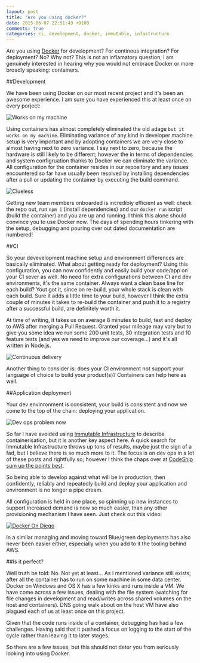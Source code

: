 ```yaml
---
layout: post
title: "Are you using docker?"
date: 2015-06-07 22:51:43 +0100
comments: true
categories: ci, development, docker, immutable, infastructure
---
```

Are you using [Docker](https://www.docker.com/) for development? For continous integration? For deployment? No? Why not? This is not an inflamatory question, I am genuinely interested in hearing why you would not embrace Docker or more broadly speaking: containers.

##Development

We have been using Docker on our most recent project and it's been an awesome experience. I am sure you have experienced this at least once on every porject:

![Works on my machine](http://cdn.meme.am/instances/500x/48009108.jpg)

Using containers has almost completely eliminated the old adage `but it works on my machine`. Eliminating variance of any kind in developer machine setup is very important and by adopting containers we are very close to almost having next to zero variance. I say next to zero, because the hardware is still likely to be different; however the in terms of dependencies and system configruation thanks to Docker we can eliminate the variance. All configuration for the container resides in our repository and any issues encountered so far have usually been resolved by installing dependencies after a pull or updating the container by executing the build command.

![Clueless](http://cdn.meme.am/instances/500x/55497481.jpg)

Getting new team members onboarded is incredibly efficient as well: check the repo out, run `npm i` (install dependencies) and our `docker run` script (build the container) and you are up and running. I think this alone should convince you to use Docker now. The days of spending hours tinkering with the setup, debugging and pouring over out dated documentation are numbered!

##CI

So your devevelopment machine setup and environment differences are basically eliminated. What about getting ready for deployment? Using this configuration, you can now confidently and easily build your code/app on your CI sever as well. No need for extra configurations between CI and dev environments, it's the same container. Always want a clean base line for each build? Yout got it, since on re-build, your whole stack is clean with each build. Sure it adds a little time to your build, however I think the extra couple of minutes it takes to re-build the container and push it to a registry after a successful build, are definitely worth it. 

At time of writing, it takes us on average 8 minutes to build, test and deploy to AWS after merging a Pull Request. Granted your mileage may vary but to give you some idea we run some 200 unit tests, 30 integration tests and 10 feature tests (and yes we need to improve our coverage...) and it's all written in Node.js. 

![Continuous delivery](http://cdn.meme.am/instances/500x/59833717.jpg)

Another thing to consider is: does your CI environment not support your language of choice to build your product(s)? Containers can help here as well.

##Application deployment

Your dev envinronment is consistent, your build is consistent and now we come to the top of the chain: deploying your application. 

![Dev ops problem now](http://www.quickmeme.com/img/91/91937cf37ba5d6727302ec24851b9a1ff46ae5cdaf1578b7bc7dc2c31a7746b5.jpg)

So far I have avoided using [Immutable Infrastructure](https://highops.com/insights/immutable-infrastructure-6-questions-6-experts/) to describe containerisation, but it is another key aspect here. A quick search for Immutable Infrastructure throws up tons of results, maybe just the sign of a fad, but I believe there is so much more to it. The focus is on dev ops in a lot of these posts and rightfully so; however I think the chaps over at [CodeShip sum up the points best](https://blog.codeship.com/immutable-infrastructure/). 

So being able to develop against what will be in production, then confidently, reliably and repeatedly build and deploy your application and environment is no longer a pipe dream. 

All configuration is held in one place, so spinning up new instances to support increased demand is now so much easier, than any other provisioning mechanism I have seen. Just check out this video:

[![Docker On Diego](http://img.youtube.com/vi/e76a50ZgzxM/0.jpg)](https://www.youtube.com/watch?v=e76a50ZgzxM)

In a similar managing and moving toward Blue/green deployments has also never been easier either, especially when you add to it the tooling behind AWS.

##Is it perfect?

Well truth be told: No. Not yet at least... As I mentioned variance still exists; after all the container has to run on some machine in some data center. Docker on Windows and OS X has a few kinks and runs inside a VM. We have come across a few issues, dealing with the file system (watching for file changes in development and read/writes across shared volumes on the host and containers). DNS going walk about on the host VM have also plagued each of us at least once on this project.

Given that the code runs inside of a container, debugging has had a few challenges. Having said that it pushed a focus on logging to the start of the cycle rather than leaving it to later stages.

So there are a few issues, but this should not deter you from seriously looking into using Docker. 
